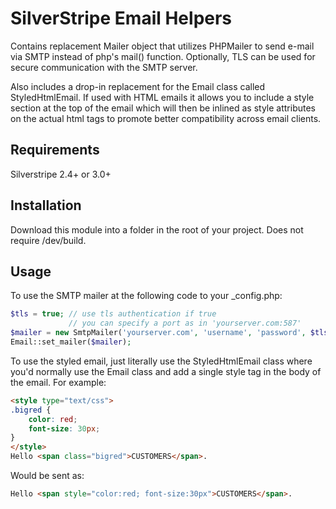 SilverStripe Email Helpers
==========================

Contains replacement Mailer object that utilizes PHPMailer to send e-mail
via SMTP instead of php's mail() function.  Optionally, TLS can be used for
secure communication with the SMTP server.

Also includes a drop-in replacement for the Email class called
StyledHtmlEmail.  If used with HTML emails it allows you to include a style
section at the top of the email which will then be inlined as style
attributes on the actual html tags to promote better compatibility across
email clients.

## Requirements
Silverstripe 2.4+ or 3.0+

## Installation
Download this module into a folder in the root of your project. Does not require /dev/build.

## Usage
To use the SMTP mailer at the following code to your _config.php:

```php
$tls = true; // use tls authentication if true
             // you can specify a port as in 'yourserver.com:587'
$mailer = new SmtpMailer('yourserver.com', 'username', 'password', $tls);
Email::set_mailer($mailer);
```

To use the styled email, just literally use the StyledHtmlEmail class where you'd normally use the Email class
and add a single style tag in the body of the email. For example:

```html
<style type="text/css">
.bigred {
	color: red;
	font-size: 30px;
}
</style>
Hello <span class="bigred">CUSTOMERS</span>.
```

Would be sent as:

```html
Hello <span style="color:red; font-size:30px">CUSTOMERS</span>.
```

